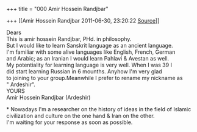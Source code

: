 +++
title = "000 Amir Hossein Randjbar"

+++
[[Amir Hossein Randjbar	2011-06-30, 23:20:22 [Source](https://groups.google.com/g/samskrita/c/L0VWoBffAck)]]



Dears  
This is amir hossein Randjbar, PHd. in philosophy.  
But I would like to learn Sanskrit language as an ancient language.  
I'm familiar with some alive languages like English, French, German  
and Arabic; as an Iranian I would learn Pahlavi & Avestan as well.  
My potentiality for learning language is very well. When I was 39 I  
did start learning Russian in 6 mounths. Anyhow I'm very glad  
to joining to your group.Meanwhile I prefer to rename my nickname as  
" Ardeshir".  
YOURS  
Amir Hossein Randjbar (Ardeshir)

\* Nowadays I'm a researcher on the history of ideas in the field of Islamic  
civilization and culture on the one hand & Iran on the other.  
I'm waiting for your response as soon as possible.  

